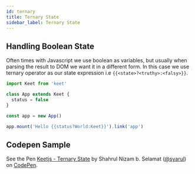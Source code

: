 ```yaml
---
id: ternary
title: Ternary State
sidebar_label: Ternary State
---
```


## Handling Boolean State

Often times with Javascript we use boolean as variables, but usually  when parsing the result to DOM we want it in a different form. In this case we use ternary operator as our state expression i.e ```{{<state>?<truthy>:<falsy>}}```.

```js
import Keet from 'keet'

class App extends Keet {
  status = false
}

const app = new App()

app.mount('Hello {{status?World:Keet}}').link('app')
```

## Codepen Sample 

<p data-height="265" data-theme-id="dark" data-slug-hash="eLGqPP" data-default-tab="js,result" data-user="syarul" data-pen-title="Keetjs - Ternary State" class="codepen">See the Pen <a href="https://codepen.io/syarul/pen/eLGqPP/">Keetjs - Ternary State</a> by Shahrul Nizam b. Selamat (<a href="https://codepen.io/syarul">@syarul</a>) on <a href="https://codepen.io">CodePen</a>.</p>
<script async src="https://static.codepen.io/assets/embed/ei.js"></script>